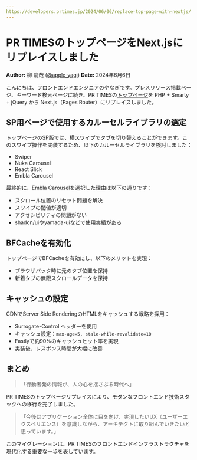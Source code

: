 ```yaml
---
https://developers.prtimes.jp/2024/06/06/replace-top-page-with-nextjs/
---
```


# PR TIMESのトップページをNext.jsにリプレイスしました

**Author:** 柳 龍哉 ([@apple_yagi](https://twitter.com/apple_yagi))
**Date:** 2024年6月6日

こんにちは、フロントエンドエンジニアのやなぎです。プレスリリース掲載ページ、キーワード検索ページに続き、PR TIMESの[トップページ](https://prtimes.jp/)を PHP + Smarty + jQuery から Next.js（Pages Router）にリプレイスしました。

## SP用ページで使用するカルーセルライブラリの選定

トップページのSP版では、横スワイプでタブを切り替えることができます。このスワイプ操作を実装するため、以下のカルーセルライブラリを検討しました：

- Swiper
- Nuka Carousel
- React Slick
- Embla Carousel

最終的に、Embla Carouselを選択した理由は以下の通りです：

- スクロール位置のリセット問題を解決
- スワイプの閾値が適切
- アクセシビリティの問題がない
- shadcn/uiやyamada-uiなどで使用実績がある

## BFCacheを有効化

トップページでBFCacheを有効にし、以下のメリットを実現：

- ブラウザバック時に元のタブ位置を保持
- 新着タブの無限スクロールデータを保持

## キャッシュの設定

CDNでServer Side RenderingのHTMLをキャッシュする戦略を採用：

- Surrogate-Control ヘッダーを使用
- キャッシュ設定：`max-age=5, stale-while-revalidate=10`
- Fastlyで約90%のキャッシュヒット率を実現
- 実装後、レスポンス時間が大幅に改善

## まとめ

> 「行動者発の情報が、人の心を揺さぶる時代へ」

PR TIMESのトップページリプレイスにより、モダンなフロントエンド技術スタックへの移行を完了しました。

> 「今後はアプリケーション全体に目を向け、実現したいUX（ユーザーエクスペリエンス）を意識しながら、アーキテクトに取り組んでいきたいと思っています。」

このマイグレーションは、PR TIMESのフロントエンドインフラストラクチャを現代化する重要な一歩を表しています。
